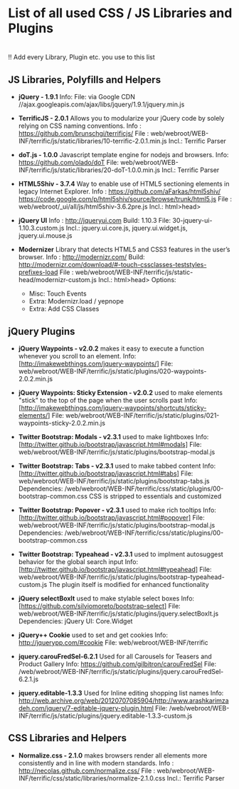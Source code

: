 
#
# List of all used CSS / JS Libraries and Plugins
#

!! Add every Library, Plugin etc. you use to this list


JS Libraries, Polyfills and Helpers
--------------------------------------------------------


* **jQuery - 1.9.1**
  Info:
  File: via Google CDN //ajax.googleapis.com/ajax/libs/jquery/1.9.1/jquery.min.js

* **TerrificJS - 2.0.1**
  Allows you to modularize your jQuery code by solely relying on CSS naming conventions.
  Info : https://github.com/brunschgi/terrificjs/
  File : web/webroot/WEB-INF/terrific/js/static/libraries/10-terrific-2.0.1.min.js
  Incl.: Terrific Parser

* **doT.js - 1.0.0**
  Javascript template engine for nodejs and browsers.
  Info: https://github.com/olado/doT
  File: web/webroot/WEB-INF/terrific/js/static/libraries/20-doT-1.0.0.min.js
  Incl.: Terrific Parser

* **HTML5Shiv - 3.7.4**
  Way to enable use of HTML5 sectioning elements in legacy Internet Explorer.
  Info : https://github.com/aFarkas/html5shiv/
         https://code.google.com/p/html5shiv/source/browse/trunk/html5.js
  File : web/webroot/_ui/all/js/html5shiv-3.6.2pre.js
  Incl.: html>head><!--[if lte IE 9]>...<![endif]-->

* **jQuery UI**
  Info : http://jqueryui.com
  Build: 1.10.3
  File:  30-jquery-ui-1.10.3.custom.js
  Incl.: jquery.ui.core.js, jquery.ui.widget.js, jquery.ui.mouse.js

* **Modernizer**
  Library that detects HTML5 and CSS3 features in the user’s browser.
  Info : http://modernizr.com/
  Build: http://modernizr.com/download/#-touch-cssclasses-teststyles-prefixes-load
  File : web/webroot/WEB-INF/terrific/js/static-head/modernizr-custom.js
  Incl.: html>head>
  Options:
  - Misc: Touch Events
  - Extra: Modernizr.load / yepnope
  - Extra: Add CSS Classes



jQuery Plugins
--------------------------------------------------------

* **jQuery Waypoints - v2.0.2**
  makes it easy to execute a function whenever you scroll to an element.
  Info: [http://imakewebthings.com/jquery-waypoints/]
  File: web/webroot/WEB-INF/terrific/js/static/plugins/020-waypoints-2.0.2.min.js

* **jQuery Waypoints: Sticky Extension - v2.0.2**
  used to make elements "stick" to the top of the page when the user scrolls past
  Info: [http://imakewebthings.com/jquery-waypoints/shortcuts/sticky-elements/]
  File: web/webroot/WEB-INF/terrific/js/static/plugins/021-waypoints-sticky-2.0.2.min.js

* **Twitter Bootstrap: Modals - v2.3.1**
  used to make lightboxes
  Info: [http://twitter.github.io/bootstrap/javascript.html#modals]
  File: web/webroot/WEB-INF/terrific/js/static/plugins/bootstrap-modal.js

* **Twitter Bootstrap: Tabs - v2.3.1**
  used to make tabbed content
  Info: [http://twitter.github.io/bootstrap/javascript.html#tabs]
  File: web/webroot/WEB-INF/terrific/js/static/plugins/bootstrap-tabs.js
  Dependencies: /web/webroot/WEB-INF/terrific/css/static/plugins/00-bootstrap-common.css
  CSS is stripped to essentials and customized

* **Twitter Bootstrap: Popover - v2.3.1**
  used to make rich tooltips
  Info: [http://twitter.github.io/bootstrap/javascript.html#popover]
  File: web/webroot/WEB-INF/terrific/js/static/plugins/bootstrap-modal.js
  Dependencies: /web/webroot/WEB-INF/terrific/css/static/plugins/00-bootstrap-common.css

* **Twitter Bootstrap: Typeahead - v2.3.1**
  used to implment autosuggest behavior for the global search input
  Info: [http://twitter.github.io/bootstrap/javascript.html#typeahead]
  File: web/webroot/WEB-INF/terrific/js/static/plugins/bootstrap-typeahead-custom.js
  The plugin itself is modified for enhanced functionality

* **jQuery selectBoxIt**
  used to make stylable select boxes
  Info: [https://github.com/silviomoreto/bootstrap-select]
  File: web/webroot/WEB-INF/terrific/js/static/plugins/jquery.selectBoxIt.js
  Dependencies: jQuery UI: Core.Widget

* **jQuery++ Cookie**
  used to set and get cookies
  Info: http://jquerypp.com/#cookie
  File: web/webroot/WEB-INF/terrific

* **jquery.carouFredSel-6.2.1**
  Used for all Carousels for Teasers and Product Gallery
  Info: https://github.com/gilbitron/carouFredSel
  File: /web/webroot/WEB-INF/terrific/js/static/plugins/jquery.carouFredSel-6.2.1.js

* **jquery.editable-1.3.3**
  Used for Inline editing shopping list names
  Info: http://web.archive.org/web/20120707085904/http://www.arashkarimzadeh.com/jquery/7-editable-jquery-plugin.html
  File: /web/webroot/WEB-INF/terrific/js/static/plugins/jquery.editable-1.3.3-custom.js


CSS Libraries and Helpers
--------------------------------------------------------

* **Normalize.css - 2.1.0**
  makes browsers render all elements more consistently and in line with modern standards.
  Info : http://necolas.github.com/normalize.css/
  File : web/webroot/WEB-INF/terrific/css/static/libraries/normalize-2.1.0.css
  Incl.: Terrific Parser
